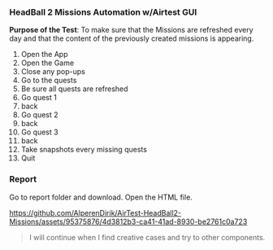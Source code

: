 ### HeadBall 2 Missions Automation w/Airtest GUI
**Purpose of the Test**: To make sure that the Missions are refreshed every day and that the content of the previously created missions is appearing.

1. Open the App
2. Open the Game
3. Close any pop-ups
4. Go to the quests
5. Be sure all quests are refreshed
6. Go quest 1
7. back
8. Go quest 2
9. back
10. Go quest 3
11. back
12. Take snapshots every missing quests
13. Quit
### Report
Go to report folder and download. Open the HTML file.


https://github.com/AlperenDirik/AirTest-HeadBall2-Missions/assets/95375876/4d3812b3-ca41-41ad-8930-be2761c0a723



> I will continue when I find creative cases and  try to other components.
